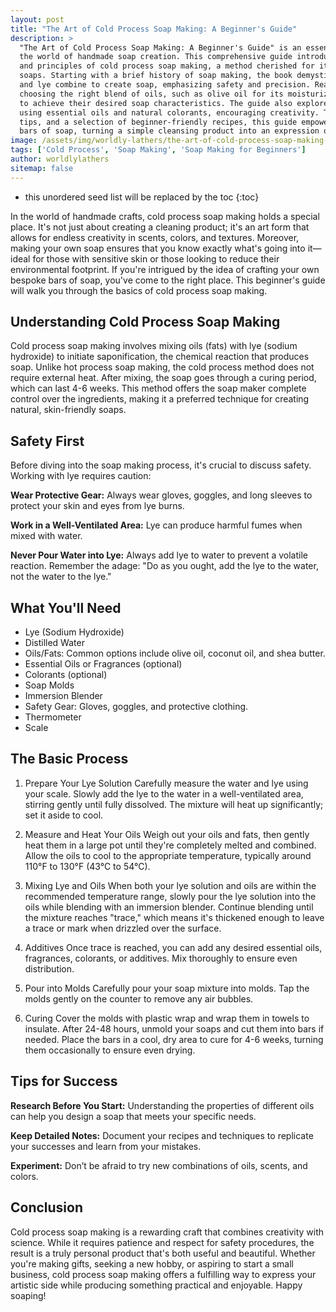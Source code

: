 ```yaml
---
layout: post
title: "The Art of Cold Process Soap Making: A Beginner's Guide"
description: >
  "The Art of Cold Process Soap Making: A Beginner's Guide" is an essential read for anyone looking to dive into
  the world of handmade soap creation. This comprehensive guide introduces readers to the foundational techniques
  and principles of cold process soap making, a method cherished for its ability to yield richly textured, natural
  soaps. Starting with a brief history of soap making, the book demystifies the saponification process, where fats
  and lye combine to create soap, emphasizing safety and precision. Readers will discover the significance of
  choosing the right blend of oils, such as olive oil for its moisturizing properties and coconut oil for lather,
  to achieve their desired soap characteristics. The guide also explores the art of scenting and coloring soaps
  using essential oils and natural colorants, encouraging creativity. Through step-by-step instructions, practical
  tips, and a selection of beginner-friendly recipes, this guide empowers aspiring soap makers to craft their own
  bars of soap, turning a simple cleansing product into an expression of personal artistry.
image: /assets/img/worldly-lathers/the-art-of-cold-process-soap-making-a-beginners-guide.jpg
tags: ['Cold Process', 'Soap Making', 'Soap Making for Beginners']
author: worldlylathers
sitemap: false
---
```


* this unordered seed list will be replaced by the toc
{:toc}

In the world of handmade crafts, cold process soap making holds a special place. It's not just about creating a cleaning product; it's an art form that allows for endless creativity in scents, colors, and textures. Moreover, making your own soap ensures that you know exactly what's going into it—ideal for those with sensitive skin or those looking to reduce their environmental footprint. If you're intrigued by the idea of crafting your own bespoke bars of soap, you've come to the right place. This beginner's guide will walk you through the basics of cold process soap making.

## Understanding Cold Process Soap Making

Cold process soap making involves mixing oils (fats) with lye (sodium hydroxide) to initiate saponification, the chemical reaction that produces soap. Unlike hot process soap making, the cold process method does not require external heat. After mixing, the soap goes through a curing period, which can last 4-6 weeks. This method offers the soap maker complete control over the ingredients, making it a preferred technique for creating natural, skin-friendly soaps.

## Safety First

Before diving into the soap making process, it's crucial to discuss safety. Working with lye requires caution:

**Wear Protective Gear:** Always wear gloves, goggles, and long sleeves to protect your skin and eyes from lye burns.

**Work in a Well-Ventilated Area:** Lye can produce harmful fumes when mixed with water.

**Never Pour Water into Lye:** Always add lye to water to prevent a volatile reaction. Remember the adage: "Do as you ought, add the lye to the water, not the water to the lye."

## What You'll Need

* Lye (Sodium Hydroxide)
* Distilled Water
* Oils/Fats: Common options include olive oil, coconut oil, and shea butter.
* Essential Oils or Fragrances (optional)
* Colorants (optional)
* Soap Molds
* Immersion Blender
* Safety Gear: Gloves, goggles, and protective clothing.
* Thermometer
* Scale

## The Basic Process

1. Prepare Your Lye Solution
Carefully measure the water and lye using your scale. Slowly add the lye to the water in a well-ventilated area, stirring gently until fully dissolved. The mixture will heat up significantly; set it aside to cool.

2. Measure and Heat Your Oils
Weigh out your oils and fats, then gently heat them in a large pot until they're completely melted and combined. Allow the oils to cool to the appropriate temperature, typically around 110°F to 130°F (43°C to 54°C).

3. Mixing Lye and Oils
When both your lye solution and oils are within the recommended temperature range, slowly pour the lye solution into the oils while blending with an immersion blender. Continue blending until the mixture reaches "trace," which means it's thickened enough to leave a trace or mark when drizzled over the surface.

4. Additives
Once trace is reached, you can add any desired essential oils, fragrances, colorants, or additives. Mix thoroughly to ensure even distribution.

5. Pour into Molds
Carefully pour your soap mixture into molds. Tap the molds gently on the counter to remove any air bubbles.

6. Curing
Cover the molds with plastic wrap and wrap them in towels to insulate. After 24-48 hours, unmold your soaps and cut them into bars if needed. Place the bars in a cool, dry area to cure for 4-6 weeks, turning them occasionally to ensure even drying.

## Tips for Success

**Research Before You Start:** Understanding the properties of different oils can help you design a soap that meets your specific needs.

**Keep Detailed Notes:** Document your recipes and techniques to replicate your successes and learn from your mistakes.

**Experiment:** Don’t be afraid to try new combinations of oils, scents, and colors.

## Conclusion

Cold process soap making is a rewarding craft that combines creativity with science. While it requires patience and respect for safety procedures, the result is a truly personal product that's both useful and beautiful. Whether you're making gifts, seeking a new hobby, or aspiring to start a small business, cold process soap making offers a fulfilling way to express your artistic side while producing something practical and enjoyable. Happy soaping!